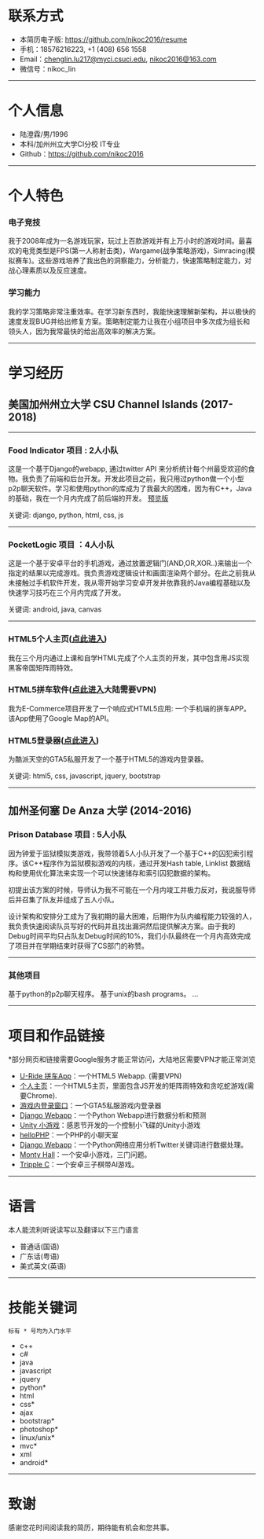 # 联系方式

- 本简历电子版: https://github.com/nikoc2016/resume
- 手机：18576216223, +1 (408) 656 1558
- Email：chenglin.lu217@myci.csuci.edu, nikoc2016@163.com
- 微信号：nikoc_lin

---

# 个人信息

 - 陆澄霖/男/1996
 - 本科/加州州立大学CI分校 IT专业
 - Github：https://github.com/nikoc2016


---

# 个人特色

### 电子竞技
我于2008年成为一名游戏玩家，玩过上百款游戏并有上万小时的游戏时间。最喜欢的电竞类型是FPS(第一人称射击类)，Wargame(战争策略游戏)，Simracing(模拟赛车)。这些游戏培养了我出色的洞察能力，分析能力，快速策略制定能力，对战心理素质以及反应速度。
### 学习能力
我的学习策略非常注重效率。在学习新东西时，我能快速理解新架构，并以极快的速度发现BUG并给出修复方案。策略制定能力让我在小组项目中多次成为组长和领头人，因为我常最快的给出高效率的解决方案。

---

# 学习经历

## 美国加州州立大学 CSU Channel Islands (2017-2018)
---
### Food Indicator 项目 : 2人小队
这是一个基于Django的webapp, 通过twitter API 来分析统计每个州最受欢迎的食物。我负责了前端和后台开发。开发此项目之前，我只用过python做一个小型p2p聊天软件。学习和使用python的库成为了我最大的困难，因为有C++，Java的基础，我在一个月内完成了前后端的开发。
[预览版](http://student.csuci.edu/~chenglin.lu217/WebIntel/prototype/)

关键词: django, python, html, css, js

---
### PocketLogic 项目 ：4人小队
这是一个基于安卓平台的手机游戏，通过放置逻辑门(AND,OR,XOR..)来输出一个指定的结果以完成游戏。我负责游戏逻辑设计和画面渲染两个部分。在此之前我从未接触过手机软件开发，我从零开始学习安卓开发并依靠我的Java编程基础以及快速学习技巧在三个月内完成了开发。

关键词: android, java, canvas

---
### HTML5个人主页([点此进入](https://nikoc2016.github.io/Project3/index.html))
我在三个月内通过上课和自学HTML完成了个人主页的开发，其中包含用JS实现黑客帝国矩阵雨特效。
### HTML5拼车软件([点此进入](https://nikoc2016.github.io/U-Ride%20Online/)大陆需要VPN)
我为E-Commerce项目开发了一个响应式HTML5应用: 一个手机端的拼车APP。
该App使用了Google Map的API。
### HTML5登录器([点此进入](https://nikoc2016.github.io/LoginPanel/login.html))
为酷派天空的GTA5私服开发了一个基于HTML5的游戏内登录器。

关键词: html5, css, javascript, jquery, bootstrap

---
## 加州圣何塞 De Anza 大学 (2014-2016)

### Prison Database 项目 : 5人小队

因为钟爱于监狱模拟类游戏，我带领着5人小队开发了一个基于C++的囚犯索引程序。该C++程序作为监狱模拟游戏的内核，通过开发Hash table, Linklist 数据结构和使用优化算法来实现一个可以快速储存和索引囚犯数据的架构。

初提出该方案的时候，导师认为我不可能在一个月内竣工并极力反对，我说服导师后并召集了队友并组成了五人小队。

设计架构和安排分工成为了我初期的最大困难，后期作为队内编程能力较强的人，我负责快速阅读队员写好的代码并且找出漏洞然后提供解决方案。由于我的Debug时间平均只占队友Debug时间的10%，我们小队最终在一个月内高效完成了项目并在学期结束时获得了CS部门的称赞。

---
### 其他项目
基于python的p2p聊天程序。
基于unix的bash programs。
...

---
# 项目和作品链接

*部分网页和链接需要Google服务才能正常访问，大陆地区需要VPN才能正常浏览

- [U-Ride 拼车App](https://nikoc2016.github.io/U-Ride%20Online/)：一个HTML5 Webapp. (需要VPN)
- [个人主页](https://nikoc2016.github.io/Project3/index.html)：一个HTML5主页，里面包含JS开发的矩阵雨特效和贪吃蛇游戏(需要Chrome).
- [游戏内登录窗口](https://nikoc2016.github.io/LoginPanel/login.html)：一个GTA5私服游戏内登录器
- [Django Webapp](https://github.com/nikoc2016/foodApp-2017)：一个Python Webapp进行数据分析和预测
- [Unity 小游戏](https://github.com/nikoc2016/foodApp-2017)：感恩节开发的一个控制小飞碟的Unity小游戏
- [helloPHP](https://github.com/nikoc2016/PHPchatroom)：一个PHP的小聊天室
- [Django Webapp](https://github.com/nikoc2016/foodApp-2017)：一个Python网络应用分析Twitter关键词进行数据处理。
- [Monty Hall](https://github.com/nikoc2016/MontyHall)：一个安卓小游戏，三门问题。
- [Tripple C](https://github.com/nikoc2016/Tripple-C)：一个安卓三子棋带AI游戏。

---
# 语言
本人能流利听说读写以及翻译以下三门语言
 - 普通话(国语)
 - 广东话(粤语)
 - 美式英文(英语)

---
# 技能关键词

```标有 * 号均为入门水平```
 - c++
 - c#
 - java
 - javascript
 - jquery
 - python*
 - html
 - css*
 - ajax
 - bootstrap*
 - photoshop*
 - linux/unix*
 - mvc*
 - xml
 - android*

---
# 致谢
感谢您花时间阅读我的简历，期待能有机会和您共事。
